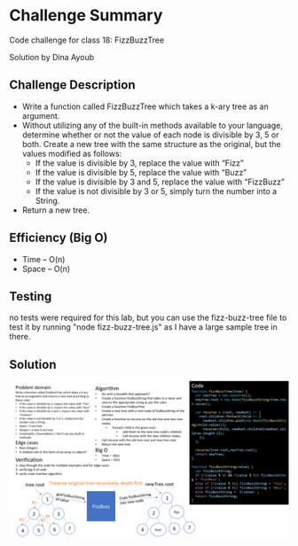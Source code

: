 # Challenge Summary

Code challenge for class 18: FizzBuzzTree

Solution by Dina Ayoub

## Challenge Description

* Write a function called FizzBuzzTree which takes a k-ary tree as an argument.
* Without utilizing any of the built-in methods available to your language, determine whether or not the value of each node is divisible by 3, 5 or both. Create a new tree with the same structure as the original, but the values modified as follows:
  * If the value is divisible by 3, replace the value with “Fizz”
  * If the value is divisible by 5, replace the value with “Buzz”
  * If the value is divisible by 3 and 5, replace the value with “FizzBuzz”
  * If the value is not divisible by 3 or 5, simply turn the number into a String.
* Return a new tree.

## Efficiency (Big O)

* Time –  O(n)
* Space – O(n)

## Testing

no tests were required for this lab, but you can use the fizz-buzz-tree file to test it by running "node fizz-buzz-tree.js" as I have a large sample tree in there.

## Solution

![fizzBuzzTree](assets/fizzBuzzTree.png)